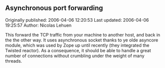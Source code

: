 ## Asynchronous port forwarding 
Originally published: 2006-04-06 12:20:53 
Last updated: 2006-04-06 19:25:57 
Author: Nicolas Lehuen 
 
This forward the TCP traffic from your machine to another host, and back in the the other way. It uses asynchronous socket thanks to ye olde asyncore module, which was used by Zope up until recently (they integrated the Twisted reactor). As a consequence, it should be able to handle a great number of connections without crumbling under the weight of many threads.